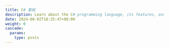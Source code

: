```yaml
---
title: C# 基础
description: Learn about the C# programming language, its features, and how to get started with
date: 2024-08-02T18:25:47+08:00
weight: 0
cascade:
  params:
    type: posts
---
```

